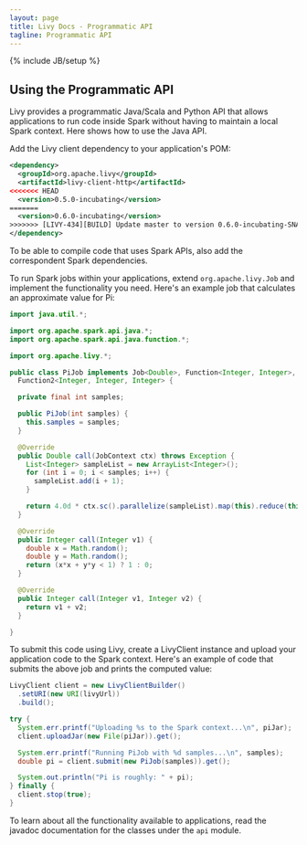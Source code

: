```yaml
---
layout: page
title: Livy Docs - Programmatic API
tagline: Programmatic API
---
```

<!--
{% comment %}
Licensed to the Apache Software Foundation (ASF) under one or more
contributor license agreements.  See the NOTICE file distributed with
this work for additional information regarding copyright ownership.
The ASF licenses this file to you under the Apache License, Version 2.0
(the "License"); you may not use this file except in compliance with
the License.  You may obtain a copy of the License at

http://www.apache.org/licenses/LICENSE-2.0

Unless required by applicable law or agreed to in writing, software
distributed under the License is distributed on an "AS IS" BASIS,
WITHOUT WARRANTIES OR CONDITIONS OF ANY KIND, either express or implied.
See the License for the specific language governing permissions and
limitations under the License.
{% endcomment %}
-->

{% include JB/setup %}

## Using the Programmatic API

Livy provides a programmatic Java/Scala and Python API that allows applications to run code inside
Spark without having to maintain a local Spark context. Here shows how to use the Java API.

Add the Livy client dependency to your application's POM:

```xml
<dependency>
  <groupId>org.apache.livy</groupId>
  <artifactId>livy-client-http</artifactId>
<<<<<<< HEAD
  <version>0.5.0-incubating</version>
=======
  <version>0.6.0-incubating</version>
>>>>>>> [LIVY-434][BUILD] Update master to version 0.6.0-incubating-SNAPSHOT
</dependency>
```

To be able to compile code that uses Spark APIs, also add the correspondent Spark dependencies.

To run Spark jobs within your applications, extend ``org.apache.livy.Job`` and implement
the functionality you need. Here's an example job that calculates an approximate value for Pi:

```java
import java.util.*;

import org.apache.spark.api.java.*;
import org.apache.spark.api.java.function.*;

import org.apache.livy.*;

public class PiJob implements Job<Double>, Function<Integer, Integer>,
  Function2<Integer, Integer, Integer> {

  private final int samples;

  public PiJob(int samples) {
    this.samples = samples;
  }

  @Override
  public Double call(JobContext ctx) throws Exception {
    List<Integer> sampleList = new ArrayList<Integer>();
    for (int i = 0; i < samples; i++) {
      sampleList.add(i + 1);
    }

    return 4.0d * ctx.sc().parallelize(sampleList).map(this).reduce(this) / samples;
  }

  @Override
  public Integer call(Integer v1) {
    double x = Math.random();
    double y = Math.random();
    return (x*x + y*y < 1) ? 1 : 0;
  }

  @Override
  public Integer call(Integer v1, Integer v2) {
    return v1 + v2;
  }

}
```

To submit this code using Livy, create a LivyClient instance and upload your application code to
the Spark context. Here's an example of code that submits the above job and prints the computed
value:

```java
LivyClient client = new LivyClientBuilder()
  .setURI(new URI(livyUrl))
  .build();

try {
  System.err.printf("Uploading %s to the Spark context...\n", piJar);
  client.uploadJar(new File(piJar)).get();

  System.err.printf("Running PiJob with %d samples...\n", samples);
  double pi = client.submit(new PiJob(samples)).get();

  System.out.println("Pi is roughly: " + pi);
} finally {
  client.stop(true);
}
```

To learn about all the functionality available to applications, read the javadoc documentation for
the classes under the ``api`` module.
